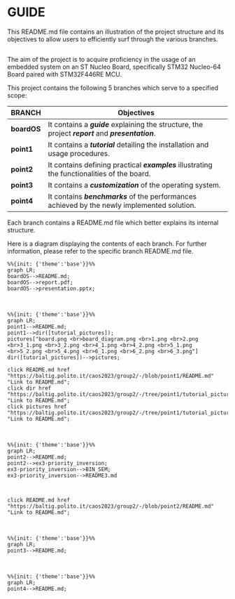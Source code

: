 # GUIDE

This README.md file contains an illustration of the project structure and its objectives to allow users to efficiently surf through the various branches.

## 

The aim of the project is to acquire proficiency in the usage of an embedded system on an ST Nucleo Board, specifically STM32 Nucleo-64 Board paired with STM32F446RE MCU.

This project contains the following 5 branches which serve to a specified scope:

| BRANCH    | Objectives |
| --------  | ---------- |
| **boardOS**    | It contains a ***guide*** explaining the structure, the project ***report*** and ***presentation***.  |
| **point1**     | It contains a ***tutorial*** detailing the installation and usage procedures.                         |
| **point2**     | It contains defining practical ***examples*** illustrating the functionalities of the board.          |
| **point3**     | It contains a ***customization*** of the operating system.                                            |
| **point4**     | It contains ***benchmarks*** of the performances achieved by the newly implemented solution.          |
    
Each branch contains a README.md file which better explains its internal structure.

Here is a diagram displaying the contents of each branch. For further information, please refer to the specific branch README.md file.

[comment]: <> (change names or file format for files and add href!!)
[comment]: <> (orientation options: graph LR, graph TD)
[comment]: <> (color options: base, default)


```mermaid
%%{init: {'theme':'base'}}%%
graph LR;
boardOS-->README.md;
boardOS-->report.pdf;            
boardOS-->presentation.pptx;
```

&nbsp;

```mermaid
%%{init: {'theme':'base'}}%%
graph LR;
point1-->README.md;
point1-->dir([tutorial_pictures]);
pictures["board.png <br>board_diagram.png <br>1.png <br>2.png <br>3_1.png <br>3_2.png <br>4_1.png <br>4_2.png <br>5_1.png <br>5_2.png <br>5_4.png <br>6_1.png <br>6_2.png <br>6_3.png"]
dir([tutorial_pictures])-->pictures;

click README.md href "https://baltig.polito.it/caos2023/group2/-/blob/point1/README.md" "Link to README.md";
click dir href "https://baltig.polito.it/caos2023/group2/-/tree/point1/tutorial_pictures" "Link to README.md";
click pictures href "https://baltig.polito.it/caos2023/group2/-/tree/point1/tutorial_pictures" "Link to README.md";
```

&nbsp;

```mermaid
%%{init: {'theme':'base'}}%%
graph LR;
point2-->README.md;
point2-->ex3-priority_inversion;
ex3-priority_inversion-->BIN_SEM;
ex3-priority_inversion-->README3.md



click README.md href "https://baltig.polito.it/caos2023/group2/-/blob/point2/README.md" "Link to README.md";

```

&nbsp;

```mermaid
%%{init: {'theme':'base'}}%%
graph LR;
point3-->README.md;

```

&nbsp;

```mermaid
%%{init: {'theme':'base'}}%%
graph LR;
point4-->README.md;

```
